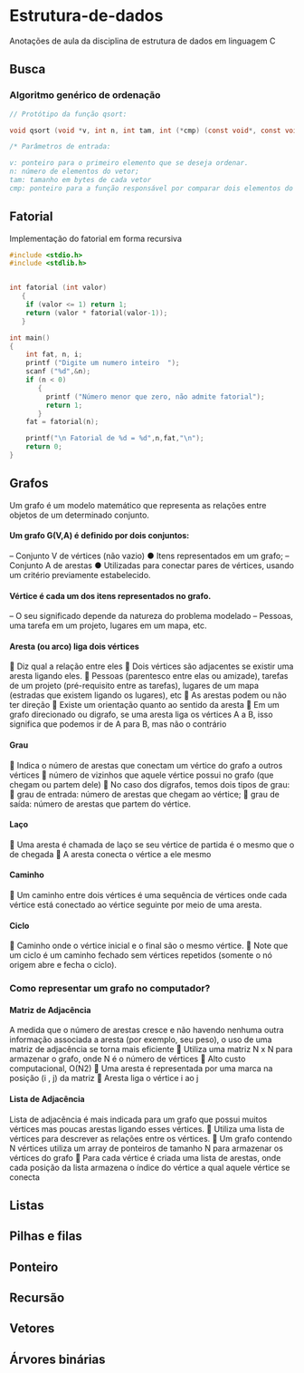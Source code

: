 # Estrutura-de-dados
Anotações de aula da disciplina de estrutura de dados em linguagem C

## Busca
### Algoritmo genérico de ordenação
``` C
// Protótipo da função qsort:

void qsort (void *v, int n, int tam, int (*cmp) (const void*, const void*));

/* Parâmetros de entrada:

v: ponteiro para o primeiro elemento que se deseja ordenar.
n: número de elementos do vetor;
tam: tamanho em bytes de cada vetor
cmp: ponteiro para a função responsável por comparar dois elementos do vetor. */
```

## Fatorial
Implementação do fatorial em forma recursiva
```C
#include <stdio.h>
#include <stdlib.h>


int fatorial (int valor)
   {
    if (valor <= 1) return 1;
    return (valor * fatorial(valor-1));
   }

int main()
{
    int fat, n, i;
    printf ("Digite um numero inteiro  ");
    scanf ("%d",&n);
    if (n < 0)
       {
         printf ("Número menor que zero, não admite fatorial");
         return 1;
       }
    fat = fatorial(n);

    printf("\n Fatorial de %d = %d",n,fat,"\n");
    return 0;
}
```

## Grafos

Um grafo é um modelo matemático que representa as relações entre objetos de um determinado conjunto.

#### Um grafo G(V,A) é definido por dois conjuntos:
– Conjunto V de vértices (não vazio)
● Itens representados em um grafo;
– Conjunto A de arestas
● Utilizadas para conectar pares de vértices, usando um critério previamente estabelecido.

#### Vértice é cada um dos itens representados no grafo.
– O seu significado depende da natureza do problema modelado
– Pessoas, uma tarefa em um projeto, lugares em um mapa, etc.

#### Aresta (ou arco) liga dois vértices
 Diz qual a relação entre eles
 Dois vértices são adjacentes se existir uma aresta ligando eles.
 Pessoas (parentesco entre elas ou amizade), tarefas de um projeto (pré-requisito entre as tarefas), lugares de um mapa (estradas que existem ligando os lugares), etc
 As arestas podem ou não ter direção
 Existe um orientação quanto ao sentido da aresta
 Em um grafo direcionado ou digrafo, se uma aresta liga os vértices A a B, isso significa que podemos ir de A para B, mas não o contrário

#### Grau
 Indica o número de arestas que conectam um vértice do grafo a outros vértices
 número de vizinhos que aquele vértice possui no grafo (que chegam ou partem dele)
 No caso dos dígrafos, temos dois tipos de grau:
 grau de entrada: número de arestas que chegam ao vértice;
 grau de saída: número de arestas que partem do vértice.

#### Laço
 Uma aresta é chamada de laço se seu vértice de partida é o mesmo que o de chegada
 A aresta conecta o vértice a ele mesmo

#### Caminho
 Um caminho entre dois vértices é uma sequência de vértices onde cada vértice está conectado ao vértice seguinte por meio de uma aresta.

#### Ciclo
 Caminho onde o vértice inicial e o final são o mesmo vértice.
 Note que um ciclo é um caminho fechado sem vértices repetidos (somente o nó origem abre e fecha o ciclo).


### Como representar um grafo no computador?

#### Matriz de Adjacência
A medida que o número de arestas cresce e não havendo nenhuma outra informação associada a aresta (por exemplo, seu peso),
o uso de uma matriz de adjacência se torna mais eficiente
 Utiliza uma matriz N x N para armazenar o grafo, onde N é o número de vértices
 Alto custo computacional, O(N2)
 Uma aresta é representada por uma marca na posição (i , j) da matriz
 Aresta liga o vértice i ao j

#### Lista de Adjacência
Lista de adjacência é mais indicada para um grafo que possui muitos vértices mas poucas arestas ligando esses vértices.
 Utiliza uma lista de vértices para descrever as relações entre os vértices.
 Um grafo contendo N vértices utiliza um array de ponteiros de tamanho N para armazenar os vértices do grafo
 Para cada vértice é criada uma lista de arestas, onde cada posição da lista armazena o índice do vértice a qual aquele vértice se conecta


## Listas

## Pilhas e filas

## Ponteiro

## Recursão

## Vetores

## Árvores binárias
